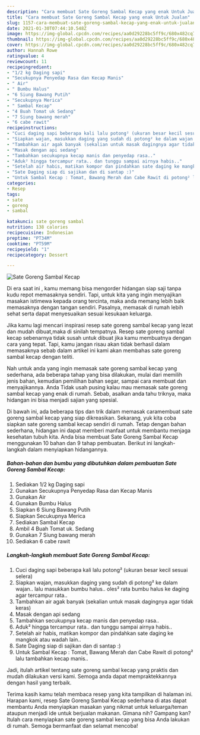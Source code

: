 ```yaml
---
description: "Cara membuat Sate Goreng Sambal Kecap yang enak Untuk Jualan"
title: "Cara membuat Sate Goreng Sambal Kecap yang enak Untuk Jualan"
slug: 1157-cara-membuat-sate-goreng-sambal-kecap-yang-enak-untuk-jualan
date: 2021-01-30T07:44:10.548Z
image: https://img-global.cpcdn.com/recipes/aa0d29228bc5ff9c/680x482cq70/sate-goreng-sambal-kecap-foto-resep-utama.jpg
thumbnail: https://img-global.cpcdn.com/recipes/aa0d29228bc5ff9c/680x482cq70/sate-goreng-sambal-kecap-foto-resep-utama.jpg
cover: https://img-global.cpcdn.com/recipes/aa0d29228bc5ff9c/680x482cq70/sate-goreng-sambal-kecap-foto-resep-utama.jpg
author: Hannah Rowe
ratingvalue: 4
reviewcount: 11
recipeingredient:
- "1/2 kg Daging sapi"
- "Secukupnya Penyedap Rasa dan Kecap Manis"
- " Air"
- " Bumbu Halus"
- "6 Siung Bawang Putih"
- "Secukupnya Merica"
- " Sambal Kecap"
- "4 Buah Tomat uk Sedang"
- "7 Siung bawang merah"
- "6 cabe rawit"
recipeinstructions:
- "Cuci daging sapi beberapa kali lalu potong² (ukuran besar kecil sesuai selera)"
- "Siapkan wajan, masukkan daging yang sudah di potong² ke dalam wajan.. lalu masukkan bumbu halus.. oles² rata bumbu halus ke daging agar tercampur rata.."
- "Tambahkan air agak banyak (sekalian untuk masak dagingnya agar tidak keras)"
- "Masak dengan api sedang"
- "Tambahkan secukupnya kecap manis dan penyedap rasa.."
- "Aduk² hingga tercampur rata.. dan tunggu sampai airnya habis.."
- "Setelah air habis, matikan kompor dan pindahkan sate daging ke mangkok atau wadah lain.."
- "Sate Daging siap di sajikan dan di santap :)"
- "Untuk Sambal Kecap : Tomat, Bawang Merah dan Cabe Rawit di potong² lalu tambahkan kecap manis.."
categories:
- Resep
tags:
- sate
- goreng
- sambal

katakunci: sate goreng sambal 
nutrition: 138 calories
recipecuisine: Indonesian
preptime: "PT34M"
cooktime: "PT59M"
recipeyield: "1"
recipecategory: Dessert

---
```



![Sate Goreng Sambal Kecap](https://img-global.cpcdn.com/recipes/aa0d29228bc5ff9c/680x482cq70/sate-goreng-sambal-kecap-foto-resep-utama.jpg)

Di era  saat ini , kamu memang bisa mengorder hidangan siap saji tanpa kudu repot memasaknya sendiri. Tapi, untuk kita yang ingin menyajikan masakan istimewa kepada orang tercinta, maka anda memang lebih baik memasaknya dengan tangan sendiri. Pasalnya, memasak di rumah lebih sehat serta dapat menyesuaikan sesuai kesukaan keluarga.

Jika kamu lagi mencari inspirasi resep sate goreng sambal kecap yang lezat dan mudah dibuat,maka di sinilah tempatnya. Resep sate goreng sambal kecap  sebenarnya tidak susah untuk dibuat jika kamu membuatnya dengan cara yang tepat. Tapi, kamu jangan risau akan tidak berhasil dalam memasaknya 
sebab dalam artikel ini kami akan membahas sate goreng sambal kecap dengan teliti.  



Nah untuk anda yang ingin memasak sate goreng sambal kecap yang sederhana, ada beberapa tahap yang bisa dilakukan, mulai dari memilih jenis bahan, kemudian pemilihan bahan segar, sampai cara membuat dan menyajikannya. Anda Tidak usah pusing kalau mau memasak sate goreng sambal kecap yang enak di rumah. Sebab, asalkan anda  tahu triknya, maka hidangan ini bisa menjadi sajian yang spesial.

Di bawah ini, ada beberapa tips dan trik dalam memasak caramembuat sate goreng sambal kecap yang siap dikreasikan. Sekarang, yuk kita coba siapkan sate goreng sambal kecap sendiri di rumah. Tetap dengan bahan sederhana, hidangan ini dapat memberi manfaat untuk membantu menjaga kesehatan tubuh kita. Anda bisa membuat Sate Goreng Sambal Kecap menggunakan 10 bahan dan 9 tahap pembuatan. Berikut ini langkah-langkah dalam menyiapkan hidangannya.

<!--inarticleads1-->

##### Bahan-bahan dan bumbu yang dibutuhkan dalam pembuatan Sate Goreng Sambal Kecap:

1. Sediakan 1/2 kg Daging sapi
1. Gunakan Secukupnya Penyedap Rasa dan Kecap Manis
1. Gunakan  Air
1. Gunakan  Bumbu Halus
1. Siapkan 6 Siung Bawang Putih
1. Siapkan Secukupnya Merica
1. Sediakan  Sambal Kecap
1. Ambil 4 Buah Tomat uk. Sedang
1. Gunakan 7 Siung bawang merah
1. Sediakan 6 cabe rawit




<!--inarticleads2-->

##### Langkah-langkah membuat Sate Goreng Sambal Kecap:

1. Cuci daging sapi beberapa kali lalu potong² (ukuran besar kecil sesuai selera)
1. Siapkan wajan, masukkan daging yang sudah di potong² ke dalam wajan.. lalu masukkan bumbu halus.. oles² rata bumbu halus ke daging agar tercampur rata..
1. Tambahkan air agak banyak (sekalian untuk masak dagingnya agar tidak keras)
1. Masak dengan api sedang
1. Tambahkan secukupnya kecap manis dan penyedap rasa..
1. Aduk² hingga tercampur rata.. dan tunggu sampai airnya habis..
1. Setelah air habis, matikan kompor dan pindahkan sate daging ke mangkok atau wadah lain..
1. Sate Daging siap di sajikan dan di santap :)
1. Untuk Sambal Kecap : Tomat, Bawang Merah dan Cabe Rawit di potong² lalu tambahkan kecap manis..




Jadi, itulah artikel tentang  sate goreng sambal kecap  yang praktis dan mudah dilakukan versi kami. Semoga anda dapat mempraktekkannya dengan hasil yang terbaik. 

Terima kasih kamu telah membaca resep yang kita tampilkan di halaman ini. Harapan kami, resep  Sate Goreng Sambal Kecap sederhana di atas dapat membantu Anda menyiapkan masakan yang nikmat untuk keluarga/teman ataupun menjadi ide untuk berjualan makanan. Gimana nih? Gampang kan? Itulah cara menyiapkan sate goreng sambal kecap yang bisa Anda lakukan di rumah. Semoga bermanfaat dan selamat mencoba!


